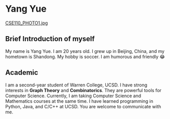 # Yang Yue
[CSE110_PHOTO1.jpg](https://github.com/WEIHAIRC/YYCS110LAB1GIT/tree/main/image_general)

## Brief Introduction of myself
My name is Yang Yue. I am 20 years old. I grew up in Beijing, China, and my hometown is Shandong. My hobby is soccer. I am humorous and friendly :joy:

## Academic
I am a second-year student of Warren College, UCSD. I have strong interests in **Graph Theory** and **Combinatorics**. They are powerful tools for Computer Science. Currently, I am taking Computer Science and Mathematics courses at the same time. I have learned programming in Python, Java, and C/C++ at UCSD. You are welcome to communicate with me. 


 




